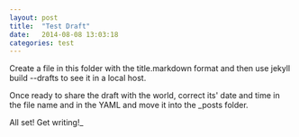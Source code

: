 ```yaml
---
layout: post
title:  "Test Draft"
date:   2014-08-08 13:03:18
categories: test
---
```


Create a file in this folder with the title.markdown format and then use jekyll build --drafts to see it in a local host.

Once ready to share the draft with the world, correct its' date and time in the file name and in the YAML and move it into the _posts folder.

All set! Get writing!_
